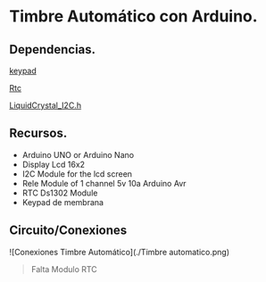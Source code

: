# Timbre Automático con Arduino.

## Dependencias.

[keypad](https://github.com/Chris--A/Keypad)

[Rtc](https://github.com/Makuna/Rtc)

[LiquidCrystal_I2C.h](https://github.com/johnrickman/LiquidCrystal_I2C)


## Recursos.
- Arduino UNO or Arduino Nano
- Display Lcd 16x2
- I2C Module for the lcd screen
- Rele Module of 1 channel 5v 10a Arduino Avr
- RTC Ds1302 Module 
- Keypad de membrana

## Circuito/Conexiones 

![Conexiones Timbre Automático](./Timbre automatico.png)

 > Falta Modulo RTC
